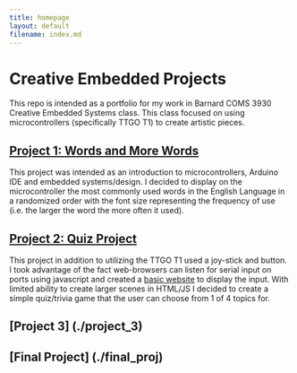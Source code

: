 ```yaml
---
title: homepage
layout: default
filename: index.md
--- 
```


# Creative Embedded Projects

This repo is intended as a portfolio for my work in Barnard COMS 3930 Creative 
Embedded Systems class. This class focused on using microcontrollers 
(specifically TTGO T1) to create artistic pieces.

## [Project 1: Words and More Words](./installation_1)

This project was intended as an introduction to microcontrollers, Arduino IDE
and embedded systems/design. I decided to display on the microcontroller the
most commonly used words in the English Language in a randomized order with the
font size representing the frequency of use (i.e. the larger the word the more
often it used).

## [Project 2: Quiz Project](./project_2)

This project in addition to utilizing the TTGO T1 used a joy-stick and button.
I took advantage of the fact web-browsers can listen for serial input on ports
using javascript and created a
[basic website](./project_2/Quiz_Game/webpage/)
to display the input. With limited ability to create larger scenes in HTML/JS I decided to
create a simple quiz/trivia game that the user can choose from 1 of 4 topics
for.

## [Project 3] (./project_3)

## [Final Project] (./final_proj)
